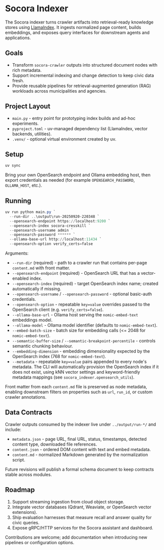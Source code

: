 # Socora Indexer

The Socora indexer turns crawler artifacts into retrieval-ready knowledge stores using [LlamaIndex](https://www.llamaindex.ai/). It ingests normalized page content, builds embeddings, and exposes query interfaces for downstream agents and applications.

## Goals
- Transform `socora-crawler` outputs into structured document nodes with rich metadata.
- Support incremental indexing and change detection to keep civic data fresh.
- Provide reusable pipelines for retrieval-augmented generation (RAG) workloads across municipalities and agencies.

## Project Layout
- `main.py` - entry point for prototyping index builds and ad-hoc experiments.
- `pyproject.toml` - uv-managed dependency list (LlamaIndex, vector backends, utilities).
- `.venv/` - optional virtual environment created by uv.

## Setup
```powershell
uv sync
```
Bring your own OpenSearch endpoint and Ollama embedding host, then export credentials as needed (for example `OPENSEARCH_PASSWORD`, `OLLAMA_HOST`, etc.).

## Running
```powershell
uv run python main.py `
  --run-dir ..\output\run-20250920-220348 `
  --opensearch-endpoint https://localhost:9200 `
  --opensearch-index socora-cresskill `
  --opensearch-username admin `
  --opensearch-password ****** `
  --ollama-base-url http://localhost:11434 `
  --opensearch-option verify_certs=false
```
Arguments:
- `--run-dir` (required) - path to a crawler run that contains per-page `content.md` with front matter.
- `--opensearch-endpoint` (required) - OpenSearch URL that has a vector-enabled index.
- `--opensearch-index` (required) - target OpenSearch index name; created automatically if missing.
- `--opensearch-username` / `--opensearch-password` - optional basic-auth credentials.
- `--opensearch-option` - repeatable `key=value` overrides passed to the OpenSearch client (e.g. `verify_certs=false`).
- `--ollama-base-url` - Ollama host serving the `nomic-embed-text` embeddings model.
- `--ollama-model` - Ollama model identifier (defaults to `nomic-embed-text`).
- `--embed-batch-size` - batch size for embedding calls (<= 2048 for `nomic-embed-text`).
- `--semantic-buffer-size` / `--semantic-breakpoint-percentile` - controls semantic chunking behaviour.
- `--embedding-dimension` - embedding dimensionality expected by the OpenSearch index (768 for `nomic-embed-text`).
- `--metadata` - repeatable `key=value` pairs appended to every node's metadata.
The CLI will automatically provision the OpenSearch index if it does not exist, using kNN vector settings and keyword-friendly metadata mappings (see `socora_indexer.opensearch_utils`).

Front matter from each `content.md` file is preserved as node metadata, enabling downstream filters on properties such as `url`, `run_id`, or custom crawler annotations.

## Data Contracts
Crawler outputs consumed by the indexer live under `../output/run-*/` and include:
- `metadata.json` - page URL, final URL, status, timestamps, detected content type, downloaded file references.
- `content.json` - ordered DOM content with text and embed metadata.
- `content.md` - normalized Markdown generated by the normalization script.

Future revisions will publish a formal schema document to keep contracts stable across modules.

## Roadmap
1. Support streaming ingestion from cloud object storage.
2. Integrate vector databases (Qdrant, Weaviate, or OpenSearch vector extensions).
3. Ship evaluation harnesses that measure recall and answer quality for civic queries.
4. Expose gRPC/HTTP services for the Socora assistant and dashboard.

Contributions are welcome; add documentation when introducing new pipelines or configuration options.
